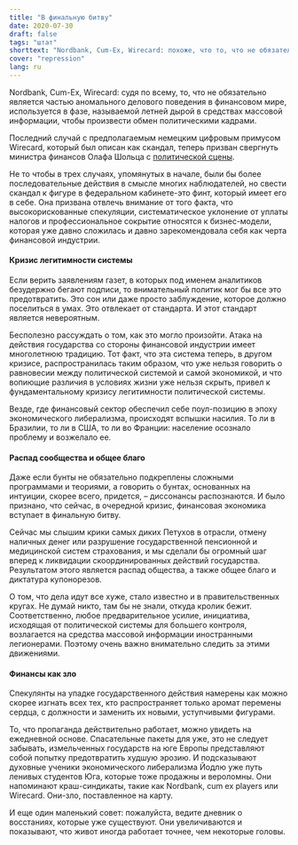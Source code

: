 ```yaml
---
title: "В финальную битву"
date: 2020-07-30
draft: false
tags: "штат"
shorttext: "Nordbank, Cum-Ex, Wirecard: похоже, что то, что не обязательно является частью аномального делового поведения в финансовом мире, используется в средствах массовой информации для осуществления обмена политическим персоналом."
cover: "repression"
lang: ru
---
```


Nordbank, Cum-Ex, Wirecard: судя по всему, то, что не обязательно является частью аномального делового поведения в финансовом мире, используется в фазе, называемой летней дырой в средствах массовой информации, чтобы произвести обмен политическими кадрами.

Последний случай с предполагаемым немецким цифровым примусом Wirecard, который был описан как скандал, теперь призван свергнуть министра финансов Олафа Шольца с [политической сцены](https://www.abendzeitung-muenchen.de/inhalt.bundesfinanzminister-wirecard-olaf-scholz-muss-viele-fragen-beantworten.07b1edb7-5c70-4b74-afe6-8cd227efe00e.html "Olaf Scholz muss viele Fragen beantworten").

Не то чтобы в трех случаях, упомянутых в начале, были бы более последовательные действия в смысле многих наблюдателей, но свести скандал к фигуре в федеральном кабинете-это финт, который имеет его в себе. Она призвана отвлечь внимание от того факта, что высокорискованные спекуляции, систематическое уклонение от уплаты налогов и профессиональное сокрытие относятся к бизнес-модели, которая уже давно сложилась и давно зарекомендовала себя как черта финансовой индустрии.

#### Кризис легитимности системы

Если верить заявлениям газет, в которых под именем аналитиков безудержно бегают подписи, то внимательный политик мог бы все это предотвратить. Это сон или даже просто заблуждение, которое должно поселиться в умах. Это отвлекает от стандарта. И этот стандарт является невероятным.

Бесполезно рассуждать о том, как это могло произойти. Атака на действия государства со стороны финансовой индустрии имеет многолетнюю традицию. Тот факт, что эта система теперь, в другом кризисе, распространилась таким образом, что уже нельзя говорить о равновесии между политической системой и самой экономикой, и что вопиющие различия в условиях жизни уже нельзя скрыть, привел к фундаментальному кризису легитимности политической системы.

Везде, где финансовый сектор обеспечил себе поул-позицию в эпоху экономического либерализма, происходят вспышки насилия. То ли в Бразилии, то ли в США, то ли во Франции: население осознало проблему и возжелало ее.

#### Распад сообщества и общее благо

Даже если бунты не обязательно подкреплены сложными программами и теориями, а говорить о бунтах, основанных на интуиции, скорее всего, придется, – диссонансы распознаются. И было признано, что сейчас, в очередной кризис, финансовая экономика вступает в финальную битву.

Сейчас мы слышим крики самых диких Петухов в отрасли, отмену наличных денег или разрушение государственной пенсионной и медицинской систем страхования, и мы сделали бы огромный шаг вперед к ликвидации скоординированных действий государства. Результатом этого является распад общества, а также общее благо и диктатура купонорезов.

О том, что дела идут все хуже, стало известно и в правительственных кругах. Не думай никто, там бы не знали, откуда кролик бежит. Соответственно, любое предварительное усилие, инициатива, исходящая от политической системы для большего контроля, возлагается на средства массовой информации иностранными легионерами. Поэтому очень важно внимательно следить за этими движениями.

#### Финансы как зло

Спекулянты на упадке государственного действия намерены как можно скорее изгнать всех тех, кто распространяет только аромат перемены сердца, с должности и заменить их новыми, уступчивыми фигурами.

То, что пропаганда действительно работает, можно увидеть на ежедневной основе. Спасательные пакеты для уже, это не следует забывать, измельченных государств на юге Европы представляют собой попытку предотвратить худшую эрозию. И подсказывают духовные ученики экономического либерализма Йодлю уже путь ленивых студентов Юга, которые тоже продажны и вероломны. Они напоминают краш-синдикаты, такие как Nordbank, cum ex players или Wirecard. Они-зло, поставленное на карту.

И еще один маленький совет: пожалуйста, ведите дневник о восстаниях, которые уже существуют. Они увеличиваются и показывают, что живот иногда работает точнее, чем некоторые головы.
